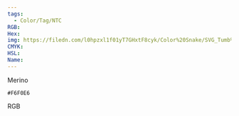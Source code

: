 ```yaml
---
tags:
  - Color/Tag/NTC
RGB:
Hex:
img: https://filedn.com/l0hpzxl1f01yT7GHxtF8cyk/Color%20Snake/SVG_Tumb%20Mass%20No%20Name/F6F0E6.svg
CMYK:
HSL:
Name:
---
```

Merino
```palette
#F6F0E6
```
RGB
